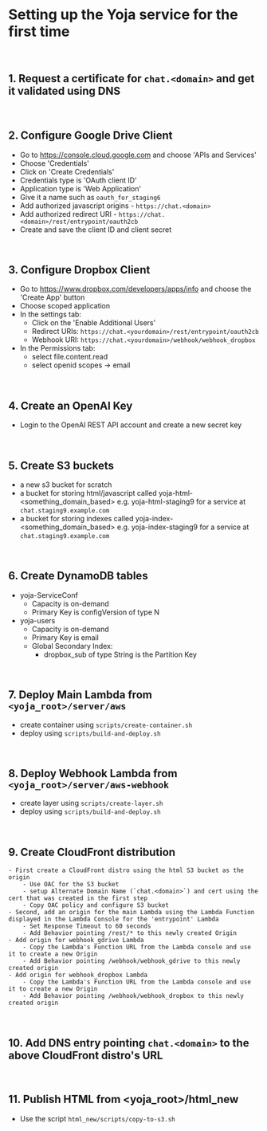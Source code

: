 # Setting up the Yoja service for the first time
<br>

## 1. Request a certificate for `chat.<domain>` and get it validated using DNS
<br>

## 2. Configure Google Drive Client
- Go to https://console.cloud.google.com and choose 'APIs and Services'
- Choose 'Credentials'
- Click on 'Create Credentials'
- Credentials type is 'OAuth client ID'
- Application type is 'Web Application'
- Give it a name such as `oauth_for_staging6`
- Add authorized javascript origins - `https://chat.<domain>`
- Add authorized redirect URI - `https://chat.<domain>/rest/entrypoint/oauth2cb`
- Create and save the client ID and client secret
<br>

## 3. Configure Dropbox Client
- Go to https://www.dropbox.com/developers/apps/info and choose the 'Create App' button
- Choose scoped application
- In the settings tab:
    - Click on the 'Enable Additional Users'
    - Redirect URIs: `https://chat.<yourdomain>/rest/entrypoint/oauth2cb`
    - Webhook URI: `https://chat.<yourdomain>/webhook/webhook_dropbox`
- In the Permissions tab:
    - select file.content.read
    - select openid scopes -> email
<br>

## 4. Create an OpenAI Key
- Login to the OpenAI REST API account and create a new secret key
<br>

## 5. Create S3 buckets
- a new s3 bucket for scratch
- a bucket for storing html/javascript called yoja-html-<something_domain_based> e.g. yoja-html-staging9 for a service at `chat.staging9.example.com`
- a bucket for storing indexes called yoja-index-<something_domain_based> e.g. yoja-index-staging9 for a service at `chat.staging9.example.com`
<br>

## 6. Create DynamoDB tables
- yoja-ServiceConf
    - Capacity is on-demand
    - Primary Key is configVersion of type N
- yoja-users
    - Capacity is on-demand
    - Primary Key is email
    - Global Secondary Index:
        - dropbox_sub of type String is the Partition Key
<br>

## 7. Deploy Main Lambda from `<yoja_root>/server/aws`
- create container using `scripts/create-container.sh`
- deploy using `scripts/build-and-deploy.sh`
<br>

## 8. Deploy Webhook Lambda from `<yoja_root>/server/aws-webhook`
- create layer using `scripts/create-layer.sh`
- deploy using `scripts/build-and-deploy.sh`
<br>

## 9. Create CloudFront distribution
    - First create a CloudFront distro using the html S3 bucket as the origin
        - Use OAC for the S3 bucket
        - setup Alternate Domain Name (`chat.<domain>`) and cert using the cert that was created in the first step
        - Copy OAC policy and configure S3 bucket
    - Second, add an origin for the main Lambda using the Lambda Function displayed in the Lambda Console for the 'entrypoint' Lambda
        - Set Response Timeout to 60 seconds
        - Add Behavior pointing /rest/* to this newly created Origin
    - Add origin for webhook_gdrive Lambda
        - Copy the Lambda's Function URL from the Lambda console and use it to create a new Origin
        - Add Behavior pointing /webhook/webhook_gdrive to this newly created origin
    - Add origin for webhook_dropbox Lambda
        - Copy the Lambda's Function URL from the Lambda console and use it to create a new Origin
        - Add Behavior pointing /webhook/webhook_dropbox to this newly created origin
<br>

## 10. Add DNS entry pointing `chat.<domain>` to the above CloudFront distro's URL
<br>

## 11. Publish HTML from <yoja_root>/html_new
- Use the script `html_new/scripts/copy-to-s3.sh`
